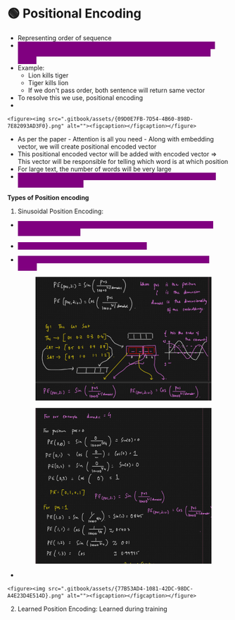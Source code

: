 # 🟢 Positional Encoding

* Representing order of sequence
* <mark style="color:purple;background-color:purple;">**Major advantage of using transformer is that it can process all the word tokens parallelly but it lacks the sequential structure of the words**</mark>
* Example:
  * Lion kills tiger
  * Tiger kills lion
  * If we don't pass order, both sentence will return same vector
* To resolve this we use, positional encoding
*

    <figure><img src=".gitbook/assets/{09D0E7FB-7D54-4B60-898D-7E82093AD3F0}.png" alt=""><figcaption></figcaption></figure>
* As per the paper - Attention is all you need - Along with embedding vector, we will create positional encoded vector
* This positional encoded vector will be added with encoded vector ⇒ This vector will be responsible for telling which word is at which position
* For large text, the number of words will be very large
* <mark style="color:purple;background-color:purple;">**Added only to encoder 1, output of encoder 1 will be propagated to subsequent encoders**</mark>

**Types of Position encoding**&#x20;

1. Sinusoidal Position Encoding:

* <mark style="color:purple;background-color:purple;">**It uses sine and cosine function of different frequencies to create positional encodings**</mark>
* <mark style="color:purple;background-color:purple;">**Even indices → sine , Odd indices → cosine**</mark>
*   <mark style="color:purple;background-color:purple;">**It's length will be same as token embedding, so that they can be added**</mark>

    <figure><img src=".gitbook/assets/{FBF9A4E3-7E52-4916-82E9-03130052DDF6}.png" alt=""><figcaption></figcaption></figure>

    <figure><img src=".gitbook/assets/image (40).png" alt=""><figcaption></figcaption></figure>
*

    <figure><img src=".gitbook/assets/{77B53AD4-1081-42DC-98DC-A4E23D4E514D}.png" alt=""><figcaption></figcaption></figure>

2. Learned Position Encoding: Learned during training
